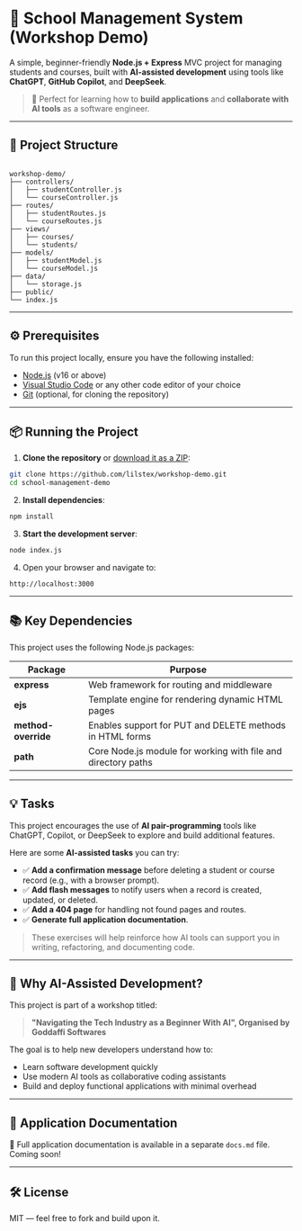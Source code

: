 # 🏫 School Management System (Workshop Demo)

A simple, beginner-friendly **Node.js + Express** MVC project for managing students and courses, built with **AI-assisted development** using tools like **ChatGPT**, **GitHub Copilot**, and **DeepSeek**.

> 🧠 Perfect for learning how to **build applications** and **collaborate with AI tools** as a software engineer.

---

## 📁 Project Structure

```

workshop-demo/
├── controllers/
│   ├── studentController.js
│   └── courseController.js
├── routes/
│   ├── studentRoutes.js
│   └── courseRoutes.js
├── views/
│   ├── courses/
│   └── students/
├── models/
│   ├── studentModel.js
│   └── courseModel.js
├── data/
│   └── storage.js
├── public/
└── index.js

```

---

## ⚙️ Prerequisites

To run this project locally, ensure you have the following installed:

- [Node.js](https://nodejs.org/) (v16 or above)
- [Visual Studio Code](https://code.visualstudio.com/) or any other code editor of your choice
- [Git](https://git-scm.com/) (optional, for cloning the repository)

---

## 📦 Running the Project

1. **Clone the repository** or [download it as a ZIP](https://github.com/lilstex/workshop-demo):

```bash
git clone https://github.com/lilstex/workshop-demo.git
cd school-management-demo
```

2. **Install dependencies**:

```bash
npm install
```

3. **Start the development server**:

```bash
node index.js
```

4. Open your browser and navigate to:

```
http://localhost:3000
```

---

## 📚 Key Dependencies

This project uses the following Node.js packages:

| Package             | Purpose                                                       |
| ------------------- | ------------------------------------------------------------- |
| **express**         | Web framework for routing and middleware                      |
| **ejs**             | Template engine for rendering dynamic HTML pages              |
| **method-override** | Enables support for PUT and DELETE methods in HTML forms      |
| **path**            | Core Node.js module for working with file and directory paths |

---

## 💡 Tasks

This project encourages the use of **AI pair-programming** tools like ChatGPT, Copilot, or DeepSeek to explore and build additional features.

Here are some **AI-assisted tasks** you can try:

- ✅ **Add a confirmation message** before deleting a student or course record (e.g., with a browser prompt).
- ✅ **Add flash messages** to notify users when a record is created, updated, or deleted.
- ✅ **Add a 404 page** for handling not found pages and routes.
- ✅ **Generate full application documentation**.

> These exercises will help reinforce how AI tools can support you in writing, refactoring, and documenting code.

---

## 🧠 Why AI-Assisted Development?

This project is part of a workshop titled:

> **"Navigating the Tech Industry as a Beginner With AI", Organised by Goddaffi Softwares**

The goal is to help new developers understand how to:

- Learn software development quickly
- Use modern AI tools as collaborative coding assistants
- Build and deploy functional applications with minimal overhead

---

## 📄 Application Documentation

📘 Full application documentation is available in a separate `docs.md` file. Coming soon!

---

## 🛠️ License

MIT — feel free to fork and build upon it.
